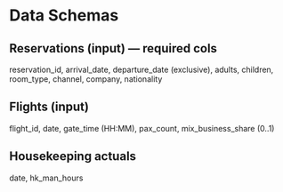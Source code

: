 # Data Schemas

## Reservations (input) — required cols
reservation_id, arrival_date, departure_date (exclusive), adults, children,
room_type, channel, company, nationality

## Flights (input)
flight_id, date, gate_time (HH:MM), pax_count, mix_business_share (0..1)

## Housekeeping actuals
date, hk_man_hours
